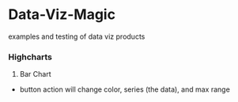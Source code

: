 # Data-Viz-Magic
examples and testing of data viz products
### Highcharts
1. Bar Chart 
- button action will change color, series (the data), and max range